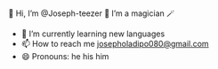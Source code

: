 👋 Hi, I’m @Joseph-teezer
👀 I’m a magician 🪄
- 🌱 I’m currently learning new languages
- 📫 How to reach me josepholadipo080@gmail.com
- 😄 Pronouns: he his him
